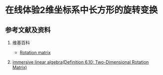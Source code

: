 # 在线体验2维坐标系中长方形的旋转变换

## 参考文献及资料

1. 维基百科
	- [Rotation matrix](https://en.wikipedia.org/wiki/Rotation_matrix) 

2. [immersive linear algebra(Definition 6.10: Two-Dimensional Rotation Matrix)](http://immersivemath.com/ila/ch06_matrices/ch06.html)